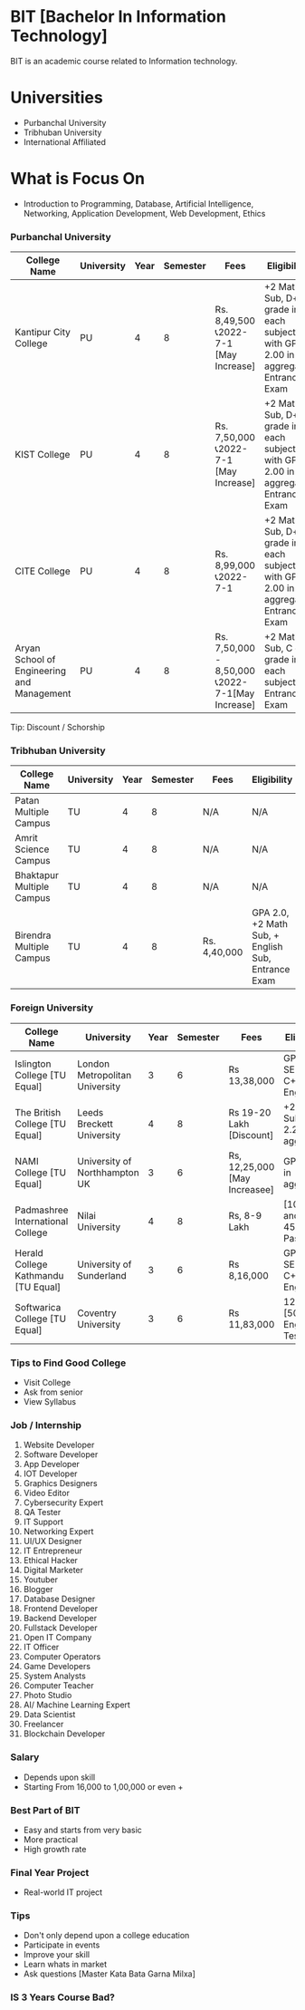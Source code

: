 # BIT [Bachelor In Information Technology]
BIT is an academic course related to Information technology. 

# Universities
- Purbanchal University
- Tribhuban University 
- International Affiliated

# What is Focus On
- Introduction to Programming, Database, Artificial Intelligence, Networking, Application Development, Web Development, Ethics

### Purbanchal University

| College Name  | University |  Year | Semester | Fees | Eligibility | 
| ------------- | ------------- | -------------  | -------------  | -------------  | -------------  |
| Kantipur City College  | PU  | 4 | 8 | Rs. 8,49,500 📞2022-7-1 [May Increase] | +2 Math Sub, D+ grade in each subject with GPA 2.00 in aggregate, Entrance Exam  |
| KIST College  | PU  | 4 | 8 |  Rs. 7,50,000 📞2022-7-1 [May Increase] | +2 Math Sub, D+ grade in each subject with GPA 2.00 in aggregate, Entrance Exam  |
| CITE College	 | PU  | 4 | 8 |  Rs. 8,99,000 📞2022-7-1 | +2 Math Sub, D+ grade in each subject with GPA 2.00 in aggregate, Entrance Exam  |
| Aryan School of Engineering and Management	 | PU  | 4 | 8 |  Rs. 7,50,000 - 8,50,000 📞2022-7-1[May Increase] |  +2 Math Sub, C or+ grade in each subject, Entrance Exam  |

Tip: Discount / Schorship


### Tribhuban University
| College Name  | University |  Year | Semester | Fees | Eligibility | 
| ------------- | ------------- | -------------  | -------------  | -------------  | -------------  |
| Patan Multiple Campus  | TU  | 4 | 8 | N/A  |  N/A   |
| Amrit Science Campus  | TU  | 4 | 8 | N/A   | N/A   |
| Bhaktapur Multiple Campus  | TU  | 4 | 8 | N/A   | N/A |
| Birendra Multiple Campus  | TU  | 4 | 8 | Rs. 4,40,000   | GPA 2.0, +2 Math Sub, + English Sub,  Entrance Exam  |


### Foreign University
| College Name  | University |  Year | Semester | Fees | Eligibility | 
| ------------- | ------------- | -------------  | -------------  | -------------  | -------------  |
| Islington College	[TU Equal]  | London Metropolitan University  | 3 | 6 | Rs 13,38,000  | GPA 2.2, SEE Math C+, English B  |
| The British College [TU Equal]  | Leeds Breckett University  | 4 | 8 | Rs  19-20 Lakh [Discount] | +2 Math Sub, GPA 2.2 in aggregate  |
| NAMI College [TU Equal] | University of Northhampton UK | 3 | 6 | Rs, 12,25,000 [May Increasee] |  GPA 2.5 in aggregate |
| Padmashree International College  | Nilai University  | 4 | 8 | Rs, 8-9 Lakh | [10 math and eng 45%], +2 Pass  |
| Herald College Kathmandu [TU Equal] | University of Sunderland  | 3 | 6 | Rs 8,16,000  | GPA 2.2, SEE Math C+, English B   |
| Softwarica College [TU Equal] | Coventry University  | 3 | 6 | Rs 11,83,000  | 12 [50%], English Test  |


### Tips to Find Good College
- Visit College
- Ask from senior
- View Syllabus    

### Job / Internship
1. Website Developer 
2. Software Developer 
3. App Developer
4. IOT Developer 
5. Graphics Designers 
6. Video Editor
7. Cybersecurity Expert
8. QA Tester
9. IT Support
10. Networking Expert
11. UI/UX Designer 
12. IT Entrepreneur
13. Ethical Hacker
14. Digital Marketer
15. Youtuber 
16. Blogger
17. Database Designer
18. Frontend Developer 
19. Backend Developer 
20. Fullstack Developer 
21. Open IT Company 
22. IT Officer 
23. Computer Operators 
24. Game Developers 
25. System Analysts 
26. Computer Teacher
27. Photo Studio
28. AI/ Machine Learning Expert 
29. Data Scientist 
30. Freelancer
31. Blockchain Developer

### Salary
- Depends upon skill
- Starting From 16,000 to 1,00,000 or even + 

### Best Part of BIT
- Easy and starts from very basic
- More practical
- High growth rate

### Final Year Project
- Real-world IT project

### Tips
- Don't only depend upon a college education
- Participate in events
- Improve your skill
- Learn whats in market
- Ask questions [Master Kata Bata Garna Milxa]

### IS 3 Years Course Bad?
